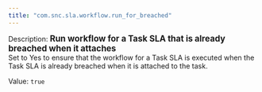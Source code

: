 ```yaml
---
title: "com.snc.sla.workflow.run_for_breached"
---
```


Description: <span style="font-weight:bold;font-size: larger">Run workflow for a Task SLA that is already breached when it attaches<br/></span>
Set to Yes to ensure that the workflow for a Task SLA is executed when the Task SLA is already breached when it is attached to the task.

Value: `true`